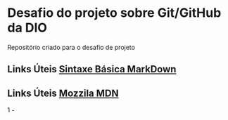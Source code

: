 # Desafio do projeto sobre Git/GitHub da DIO
Repositório criado para o desafio de projeto

## Links Úteis [Sintaxe Básica MarkDown](https://www.markdownguide.org/basic-syntax/)
## Links Úteis [Mozzila MDN](https://developer.mozilla.org/en-US/)

1 - 
